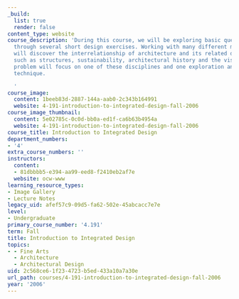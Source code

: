 ```yaml
---
_build:
  list: true
  render: false
content_type: website
course_description: 'During this course, we will be exploring basic questions of architecture
  through several short design exercises. Working with many different media, students
  will discover the interrelationship of architecture and its related disciplines,
  such as structures, sustainability, architectural history and the visual arts. Each
  problem will focus on one of these disciplines and one exploration and presentation
  technique.

  '
course_image:
  content: 1beeb83d-2887-144a-aab0-2c343b164991
  website: 4-191-introduction-to-integrated-design-fall-2006
course_image_thumbnail:
  content: 5e02785c-0c0d-bb0a-ed1f-ca6b63b4954a
  website: 4-191-introduction-to-integrated-design-fall-2006
course_title: Introduction to Integrated Design
department_numbers:
- '4'
extra_course_numbers: ''
instructors:
  content:
  - 81dbbbb5-e394-aa99-eed8-f2410eb2af7e
  website: ocw-www
learning_resource_types:
- Image Gallery
- Lecture Notes
legacy_uid: afef57c9-09d5-fa62-502e-45abcacc7e7e
level:
- Undergraduate
primary_course_number: '4.191'
term: Fall
title: Introduction to Integrated Design
topics:
- - Fine Arts
  - Architecture
  - Architectural Design
uid: 2c568ce6-1f23-4723-b5ed-433a10a7a30e
url_path: courses/4-191-introduction-to-integrated-design-fall-2006
year: '2006'
---
```

